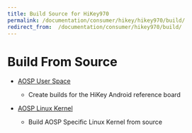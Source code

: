 ```yaml
---
title: Build Source for HiKey970
permalink: /documentation/consumer/hikey/hikey970/build/
redirect_from:  /documentation/consumer/hikey970/build/
---
```

# Build From Source

- [AOSP User Space](aosp/)
   - Create builds for the HiKey Android reference board

- [AOSP Linux Kernel](linux-kernel/)
   - Build AOSP Specific Linux Kernel from source
